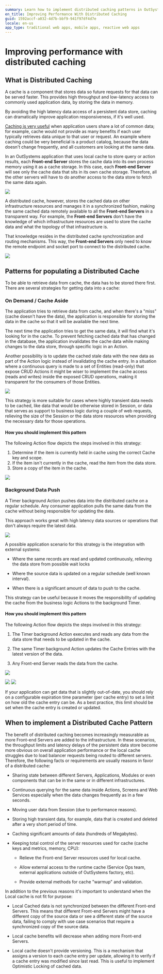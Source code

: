 ```yaml
---
summary: Learn how to implement distributed caching patterns in OutSystems.
en_title: Improving Performance With Distributed Caching
guid: 1592accf-a032-4d7b-bbf9-941f97df4d7e
locale: en-us
app_type: traditional web apps, mobile apps, reactive web apps
---
```


# Improving performance with distributed caching

## What is Distributed Caching

A cache is a component that stores data so future requests for that data can be served faster. This provides high throughput and low-latency access to commonly used application data, by storing the data in memory. 

By avoiding the high latency data access of a persistent data store, caching can dramatically improve application responsiveness, if it's well used.

[Caching is very useful](https://dzone.com/articles/process-caching-vs-distributed) when application users share a lot of common data; for example, cache would not provide as many benefits if each user typically retrieves data unique to that user or request. An example where caching could be very beneficial is a product catalog, because the data doesn't change frequently, and all customers are looking at the same data.

In an OutSystems application that uses local cache to store query or action results, each **Front-end Server** stores the cache data into its own process memory using it as a cache storage. In this case, each **Front-end Server** will see only the cache data that sits in its own cache storage. Therefore, all the other servers will have to do another access to the data store to fetch the same data again.

![](images/Improving-performance-with-distributed-caching_0.png)

A distributed cache, however, stores the cached data on other infrastructure resources and manages it in a synchronized fashion, making the same cached data remotely available to all the **Front-end Servers** in a transparent way. For example, the **Front-end Servers** don't have the knowledge of which infrastructure resources are used to store the cache data and what the topology of that infrastructure is.

That knowledge resides in the distributed cache synchronization and routing mechanisms. This way, the **Front-end Servers** only need to know the remote endpoint and socket port to connect to the distributed cache.

![](images/Improving-performance-with-distributed-caching_1.png)

## Patterns for populating a Distributed Cache

To be able to retrieve data from cache, the data has to be stored there first. There are several strategies for getting data into a cache:

### On Demand / Cache Aside

The application tries to retrieve data from cache, and when there's a "miss" (cache doesn't have the data), the application is responsible for storing the data in the cache so that it will be available the next time.

The next time the application tries to get the same data, it will find what it's looking for in the cache. To prevent fetching cached data that has changed in the database, the application invalidates the cache data while making changes to the data store, through specific logic in an Action.

Another possibility is to update the cached stale data with the new data as part of the Action logic instead of invalidating the cache entry. In a situation where a continuous query is made to a set of Entities (read-only) that expose CRUD Actions it might be wiser to implement the cache access (reads and writes) inside the exposed CRUD operations, making it transparent for the consumers of those Entities.

![](images/Improving-performance-with-distributed-caching_2.png)

This strategy is more suitable for cases where highly transient data needs to be cached, like data that would be otherwise stored in Session, or data that serves as support to business logic during a couple of web requests, relieving the size of the Session or the data store resources when providing the necessary data for those operations.

#### How you should implement this pattern

The following Action flow depicts the steps involved in this strategy:

1. Determine if the item is currently held in cache using the correct Cache key and scope.
1. If the item isn't currently in the cache, read the item from the data store.
1. Store a copy of the item in the cache.

![](images/Improving-performance-with-distributed-caching_3.png)

### Background Data Push

A Timer background Action pushes data into the distributed cache on a regular schedule. Any consumer application pulls the same data from the cache without being responsible for updating the data.

This approach works great with high latency data sources or operations that don't always require the latest data.

![](images/Improving-performance-with-distributed-caching_4.png)

A possible application scenario for this strategy is the integration with external systems:

* Where the same records are read and updated continuously, relieving the data store from possible wait locks

* Where the source data is updated on a regular schedule (well known interval).

* When there is a significant amount of data to push to the cache.

This strategy can be useful because it moves the responsibility of updating the cache from the business logic Actions to the background Timer.

#### How you should implement this pattern

The following Action flow depicts the steps involved in this strategy:

1. The Timer background Action executes and reads any data from the data store that needs to be updated in the cache.

1. The same Timer background Action updates the Cache Entries with the latest version of the data.

1. Any Front-end Server reads the data from the cache.

![](images/Improving-performance-with-distributed-caching_5.png)

![](images/Improving-performance-with-distributed-caching_6.png) ![](images/Improving-performance-with-distributed-caching_7.png)

 

If your application can get data that is slightly out-of-date, you should rely on a configurable expiration time parameter (per cache entry) to set a limit on how old the cache entry can be. As a best practice, this limit should be set when the cache entry is created or updated.

## When to implement a Distributed Cache Pattern

The benefit of distributed caching becomes increasingly measurable as more Front-end Servers are added to the infrastructure. In these scenarios, the throughput limits and latency delays of the persistent data store become more obvious on overall application performance or the local cache struggles due to load balancer requests being routed to different servers. Therefore, the following facts or requirements are usually reasons in favor of a distributed cache:

* Sharing state between different Servers, Applications, Modules or even components that can be in the same or in different infrastructures.

* Continuous querying for the same data inside Actions, Screens and Web Services especially when the data changes frequently as in a few seconds.

* Moving user data from Session (due to performance reasons).

* Storing high transient data, for example, data that is created and deleted after a very short period of time.

* Caching significant amounts of data (hundreds of Megabytes).

* Keeping total control of the server resources used for cache (cache keys and metrics, memory, CPU):

    * Relieve the Front-end Server resources used for local cache.

    * Allow external access to the runtime cache (Service Ops team, external applications outside of OutSystems factory, etc).

    * Provide external methods for cache "warmup" and validation.

In addition to the previous reasons it's important to understand when the Local cache is not fit for purpose:

* Local Cached data is not synchronized between the different Front-end Servers. This means that different Front-end Servers might have a different copy of the source data or see a different state of the source data, failing to comply with use case scenarios that require a synchronized copy of the source data.

* Local cache benefits will decrease when adding more Front-end Servers.

* Local cache doesn't provide versioning. This is a mechanism that assigns a version to each cache entry per update, allowing it to verify if a cache entry was modified since last read. This is useful to implement Optimistic Locking of cached data.
